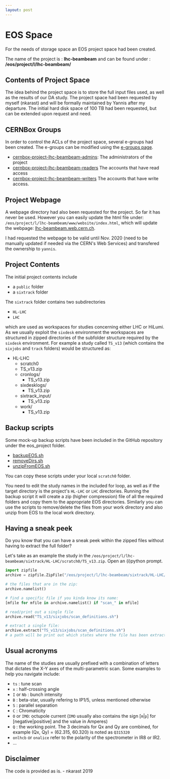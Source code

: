 ```yaml
---
layout: post
---
```


# EOS Space

For the needs of storage space an EOS project space had been created.

The name of the project is : **lhc-beambeam** and can be found under : **/eos/project/l/lhc-beambeam/**

## Contents of Project Space

The idea behind the project space is to store the full input files used, as well as the results of our DA study. The project space had been requested by myself (nkarast) and will be formally maintained by Yannis after my departure. The initial hard disk space of 100 TB had been requested, but can be extended upon request and need.

## CERNBox Groups
In order to control the ACLs of the project space, several e-groups had been created.
The e-groups can be modified using the [e-groups page](https://e-groups.cern.ch).
- [cernbox-project-lhc-beambeam-admins](https://e-groups.cern.ch/e-groups/Egroup.do?egroupId=10289173&AI_USERNAME=NKARAST&searchField=0&searchMethod=1&searchValue=lhc-beambeam&pageSize=30&hideSearchFields=false&searchMemberOnly=false&searchAdminOnly=false&AI_SESSION=fuSOXpAnqRbiyJY-jYczBi_84Yx7y0Ccu_1fO_jx1AmivbETWDOy!2132884607!1574346592524): The administrators of the project
- [cernbox-project-lhc-beambeam-readers](https://e-groups.cern.ch/e-groups/Egroup.do?egroupId=10289174&AI_USERNAME=NKARAST&searchField=0&searchMethod=1&searchValue=lhc-beambeam&pageSize=30&hideSearchFields=false&searchMemberOnly=false&searchAdminOnly=false&AI_SESSION=fuSOXpAnqRbiyJY-jYczBi_84Yx7y0Ccu_1fO_jx1AmivbETWDOy!2132884607!1574346592524) The accounts that have read access
- [cernbox-project-lhc-beambeam-writers](https://e-groups.cern.ch/e-groups/Egroup.do?egroupId=10289175&AI_USERNAME=NKARAST&searchField=0&searchMethod=1&searchValue=lhc-beambeam&pageSize=30&hideSearchFields=false&searchMemberOnly=false&searchAdminOnly=false&AI_SESSION=fuSOXpAnqRbiyJY-jYczBi_84Yx7y0Ccu_1fO_jx1AmivbETWDOy!2132884607!1574346592524) The accounts that have write access.

## Project Webpage

A webpage directory had also been requested for the project. So far it has never be used. However you can easily update the html file under: `/eos/project/l/lhc-beambeam/www/website/index.html`, which will update the webpage: [lhc-beambeam.web.cern.ch](lhc-beambeam.web.cern.ch).

I had requested the webpage to be valid until Nov. 2020 (need to be manually updated if needed via the CERN's Web Services) and transfered the ownership to `yannis`.

## Project Contents

The initial project contents include

- a `public` folder
- a `sixtrack` folder

The `sixtrack` folder contains two subdirectories
- `HL-LHC`
- `LHC`

which are used as workspaces for studies concerning either LHC or HiLumi. As we usually exploit the `sixdesk` environment the workspaces are structured in zipped directories of the subfolder structure required by the `sixdesk` environment. For example a study called `TS_v13` (which contains the `sixjobs` and `track` folders) would be structured as:

- HL-LHC
  -  scratch0
    - TS_v13.zip
    - cronlogs/
      - TS_v13.zip
    - sixdesklogs/
      - TS_v13.zip
    - sixtrack_input/
      - TS_v13.zip
    - work/
      - TS_v13.zip


## Backup scripts

Some mock-up backup scripts have been included in the GitHub repository under the eos_project folder.
- [backupEOS.sh](https://github.com/nkarast/nkarastAccelLegacy/blob/master/eos_project/backupEOS.sh)
- [removeDirs.sh](https://github.com/nkarast/nkarastAccelLegacy/blob/master/eos_project/removeDirs.sh)
- [unzipFromEOS.sh](https://github.com/nkarast/nkarastAccelLegacy/blob/master/eos_project/unzipFromEOS.sh)

You can copy these scripts under your local `scratch0` folder.

You need to edit the study names in the included for loop, as well as if the target directory is the project's `HL-LHC` or `LHC` directories. Running the backup script it will create a zip (higher compression) file of all the required folders and copy them to the appropriate EOS directories. Similarly you can use the scripts to remove/delete the files from your work directory and also unzip from EOS to the local work directory.


## Having a sneak peek

Do you know that you can have a sneak peek within the zipped files without having to extract the full folder?

Let's take as an example the study in the `/eos/project/l/lhc-beambeam/sixtrack/HL-LHC/scratch0/TS_v13.zip`. Open an (i)python prompt.
```python
import zipfile
archive = zipfile.ZipFile("/eos/project/l/lhc-beambeam/sixtrack/HL-LHC/scratch0/TS_v13.zip", "r")

# the files that are in the zip:
archive.namelist()

# find a specific file if you kinda know its name:
[mfile for mfile in archive.namelist() if "scan_" in mfile]

# read/print out a single file
archive.read("TS_v13/sixjobs/scan_definitions.sh")

# extract a single file:
archive.extract("TS_v13/sixjobs/scan_definitions.sh")
# a path will be print out which states where the file has been extracted
```

## Usual acronyms

The name of the studies are usually prefixed with a combination of letters that dictates the X-Y axes of the multi-parametric scan. Some examples to help you navigate include:

- `ts` : tune scan
- `x` : half-crossing angle
- `I` or `Nb` : bunch intensity
- `B` : beta-star, usually refering to IP1/5, unless mentioned otherwise
- `S` : parallel separation
- `C` : Chromaticity
- `O` or `IMO`: octupole current (`IMO` usually also contains the sign [`m`|`p`] for [negative|positive] and the value in Amperes)
- `Q` : the working point. The 3 decimals for Qx and Qy are combined, for example (Qx, Qy) = (62.315, 60.320) is noted as `Q315320`
- `onlhcb` or `onalice` refer to the polarity of the spectrometer in IR8 or IR2.
- ...


## Disclaimer
The code is provided as is. - nkarast 2019
